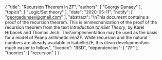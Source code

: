{
    "title": "Recursion Theorem in ZF",
    "authors": [
        "Georgy Dunaev"
    ],
    "topics": [
        "Logic/Set theory"
    ],
    "date": "2020-05-11",
    "notify": [
        "georgedunaev@gmail.com"
    ],
    "abstract": "\nThis document contains a proof of the recursion theorem. This is a\nmechanization of the proof of the recursion theorem from the text <i>Introduction to\nSet Theory</i>, by Karel Hrbacek and Thomas Jech. This\nimplementation may be used as the basis for a model of Peano arithmetic in\nZF. While recursion and the natural numbers are already available in Isabelle/ZF, this clean development\nis much easier to follow.",
    "licence": "BSD",
    "dependencies": [
        "ZF"
    ],
    "theories": [
        "recursion"
    ]
}
